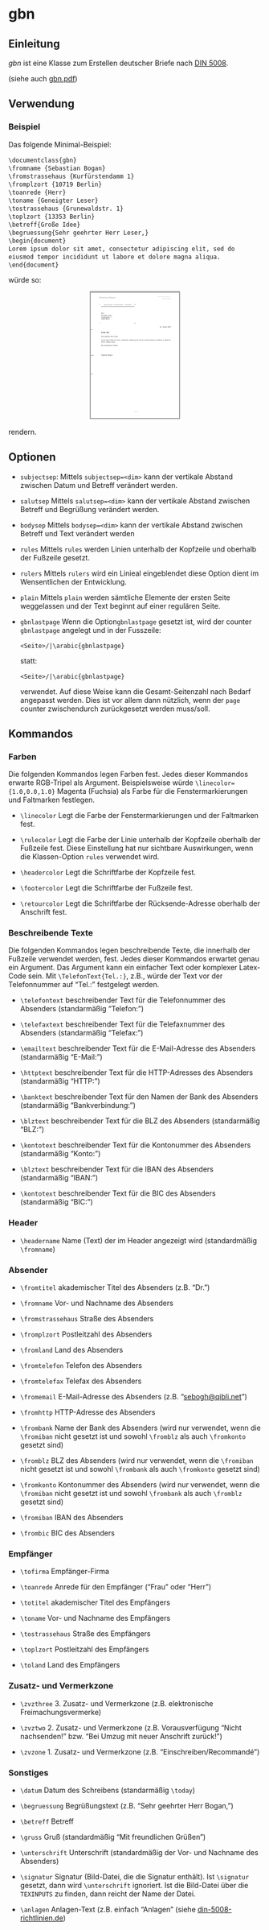 # gbn

## Einleitung

*gbn* ist eine Klasse zum Erstellen deutscher Briefe nach [DIN 5008].

(siehe auch [gbn.pdf](./gbn.pdf))

## Verwendung

### Beispiel

Das folgende Minimal-Beispiel:

~~~~ {.latex}
\documentclass{gbn}
\fromname {Sebastian Bogan}
\fromstrassehaus {Kurfürstendamm 1}
\fromplzort {10719 Berlin}
\toanrede {Herr}
\toname {Geneigter Leser}
\tostrassehaus {Grunewaldstr. 1}
\toplzort {13353 Berlin}
\betreff{Große Idee}
\begruessung{Sehr geehrter Herr Leser,}
\begin{document}
Lorem ipsum dolor sit amet, consectetur adipiscing elit, sed do
eiusmod tempor incididunt ut labore et dolore magna aliqua.
\end{document}
~~~~

würde so:

<p align="center">
    <a href="intro.pdf"><img src="intro.png"></a>
</p>

rendern.

## Optionen

-   `subjectsep`: Mittels `subjectsep=<dim>` kann der vertikale Abstand zwischen
    Datum und Betreff verändert werden.

-   `salutsep` Mittels `salutsep=<dim>` kann der vertikale Abstand zwischen
    Betreff und Begrüßung verändert werden.

-   `bodysep` Mittels `bodysep=<dim>` kann der vertikale Abstand zwischen
    Betreff und Text verändert werden

-   `rules` Mittels `rules` werden Linien unterhalb der Kopfzeile und oberhalb
    der Fußzeile gesetzt.

-   `rulers` Mittels `rulers` wird ein Linieal eingeblendet diese Option dient
    im Wensentlichen der Entwicklung.

-   `plain` Mittels `plain` werden sämtliche Elemente der ersten Seite
    weggelassen und der Text beginnt auf einer regulären Seite.

-   `gbnlastpage` Wenn die Option`gbnlastpage` gesetzt ist, wird der counter
    `gbnlastpage` angelegt und in der Fusszeile:

    ~~~~ {.latex}
    <Seite>/|\arabic{gbnlastpage}
    ~~~~

    statt:

    ~~~~ {.latex}
    <Seite>/|\arabic{gbnlastpage}
    ~~~~

    verwendet. Auf diese Weise kann die Gesamt-Seitenzahl nach Bedarf angepasst
    werden. Dies ist vor allem dann nützlich, wenn der `page` counter
    zwischendurch zurückgesetzt werden muss/soll.

## Kommandos

### Farben

Die folgenden Kommandos legen Farben fest. Jedes dieser Kommandos erwarte
RGB-Tripel als Argument. Beispielsweise würde `\linecolor={1.0,0.0,1.0}` Magenta
(Fuchsia) als Farbe für die Fenstermarkierungen und Faltmarken festlegen.

-   `\linecolor` Legt die Farbe der Fenstermarkierungen und der Faltmarken fest.

-   `\rulecolor` Legt die Farbe der Linie unterhalb der Kopfzeile oberhalb der
    Fußzeile fest. Diese Einstellung hat nur sichtbare Auswirkungen, wenn die
    Klassen-Option `rules` verwendet wird.

-   `\headercolor` Legt die Schriftfarbe der Kopfzeile fest.

-   `\footercolor` Legt die Schriftfarbe der Fußzeile fest.

-   `\retourcolor` Legt die Schriftfarbe der Rücksende-Adresse oberhalb der
    Anschrift fest.

### Beschreibende Texte

Die folgenden Kommandos legen beschreibende Texte, die innerhalb der Fußzeile
verwendet werden, fest. Jedes dieser Kommandos erwartet genau ein Argument. Das
Argument kann ein einfacher Text oder komplexer Latex-Code sein. Mit
`\TelefonText{Tel.:}`, z.B., würde der Text vor der Telefonnummer auf “Tel.:”
festgelegt werden.

-   `\telefontext` beschreibender Text für die Telefonnummer des Absenders
    (standarmäßig “Telefon:”)

-   `\telefaxtext` beschreibender Text für die Telefaxnummer des Absenders
    (standarmäßig “Telefax:”)

-   `\emailtext` beschreibender Text für die E-Mail-Adresse des Absenders
    (standarmäßig “E-Mail:”)

-   `\httptext` beschreibender Text für die HTTP-Adresses des Absenders
    (standarmäßig “HTTP:”)

-   `\banktext` beschreibender Text für den Namen der Bank des Absenders
    (standarmäßig “Bankverbindung:”)

-   `\blztext` beschreibender Text für die BLZ des Absenders (standarmäßig
    “BLZ:”)

-   `\kontotext` beschreibender Text für die Kontonummer des Absenders
    (standarmäßig “Konto:”)

-   `\blztext` beschreibender Text für die IBAN des Absenders (standarmäßig
    “IBAN:”)

-   `\kontotext` beschreibender Text für die BIC des Absenders (standarmäßig
    “BIC:”)

### Header

-   `\headername` Name (Text) der im Header angezeigt wird (standardmäßig
    `\fromname`)

### Absender

-   `\fromtitel` akademischer Titel des Absenders (z.B. “Dr.”)

-   `\fromname` Vor- und Nachname des Absenders

-   `\fromstrassehaus` Straße des Absenders

-   `\fromplzort` Postleitzahl des Absenders

-   `\fromland` Land des Absenders

-   `\fromtelefon` Telefon des Absenders

-   `\fromtelefax` Telefax des Absenders

-   `\fromemail` E-Mail-Adresse des Absenders (z.B. “sebogh@qibli.net”)

-   `\fromhttp` HTTP-Adresse des Absenders

-   `\frombank` Name der Bank des Absenders (wird nur verwendet, wenn die
    `\fromiban` nicht gesetzt ist und sowohl `\fromblz` als auch `\fromkonto`
    gesetzt sind)

-   `\fromblz` BLZ des Absenders (wird nur verwendet, wenn die `\fromiban` nicht
    gesetzt ist und sowohl `\frombank` als auch `\fromkonto` gesetzt sind)

-   `\fromkonto` Kontonummer des Absenders (wird nur verwendet, wenn die
    `\fromiban` nicht gesetzt ist und sowohl `\frombank` als auch `\fromblz`
    gesetzt sind)

-   `\fromiban` IBAN des Absenders

-   `\frombic` BIC des Absenders

### Empfänger

-   `\tofirma` Empfänger-Firma

-   `\toanrede` Anrede für den Empfänger (“Frau” oder “Herr”)

-   `\totitel` akademischer Titel des Empfängers

-   `\toname` Vor- und Nachname des Empfängers

-   `\tostrassehaus` Straße des Empfängers

-   `\toplzort` Postleitzahl des Empfängers

-   `\toland` Land des Empfängers

### Zusatz- und Vermerkzone

-   `\zvzthree` 3. Zusatz- und Vermerkzone (z.B. elektronische
    Freimachungsvermerke)

-   `\zvztwo` 2. Zusatz- und Vermerkzone (z.B. Vorausverfügung “Nicht
    nachsenden!” bzw. “Bei Umzug mit neuer Anschrift zurück!”)

-   `\zvzone` 1. Zusatz- und Vermerkzone (z.B. “Einschreiben/Recommandé”)

### Sonstiges

-   `\datum` Datum des Schreibens (standarmäßig `\today`)

-   `\begruessung` Begrüßungstext (z.B. “Sehr geehrter Herr Bogan,”)

-   `\betreff` Betreff

-   `\gruss` Gruß (standardmäßig “Mit freundlichen Grüßen”)

-   `\unterschrift` Unterschrift (standardmäßig der Vor- und Nachname des
    Absenders)

-   `\signatur` Signatur (Bild-Datei, die die Signatur enthält). Ist `\signatur`
    gesetzt, dann wird `\unterschrift` ignoriert. Ist die Bild-Datei über die
    `TEXINPUTS` zu finden, dann reicht der Name der Datei.

-   `\anlagen` Anlagen-Text (z.B. einfach “Anlagen” (siehe
    [din-5008-richtlinien.de])

  [DIN 5008]: http://de:wikipedia:org/wiki/DIN_5008
  [din-5008-richtlinien.de]: din-5008-richtlinien.de

